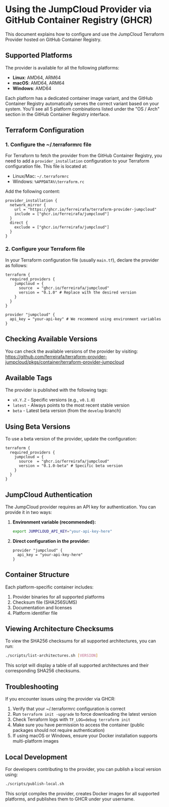 # Using the JumpCloud Provider via GitHub Container Registry (GHCR)

This document explains how to configure and use the JumpCloud Terraform Provider hosted on GitHub Container Registry.

## Supported Platforms

The provider is available for all the following platforms:

- **Linux**: AMD64, ARM64
- **macOS**: AMD64, ARM64
- **Windows**: AMD64

Each platform has a dedicated container image variant, and the GitHub Container Registry automatically serves the correct variant based on your system. You'll see all 5 platform combinations listed under the "OS / Arch" section in the GitHub Container Registry interface.

## Terraform Configuration

### 1. Configure the ~/.terraformrc file

For Terraform to fetch the provider from the GitHub Container Registry, you need to add a `provider_installation` configuration to your Terraform configuration file. This file is located at:

- Linux/Mac: `~/.terraformrc`
- Windows: `%APPDATA%\terraform.rc`

Add the following content:

```hcl
provider_installation {
  network_mirror {
    url = "https://ghcr.io/ferreirafa/terraform-provider-jumpcloud"
    include = ["ghcr.io/ferreirafa/jumpcloud"]
  }
  direct {
    exclude = ["ghcr.io/ferreirafa/jumpcloud"]
  }
}
```

### 2. Configure your Terraform file

In your Terraform configuration file (usually `main.tf`), declare the provider as follows:

```hcl
terraform {
  required_providers {
    jumpcloud = {
      source  = "ghcr.io/ferreirafa/jumpcloud"
      version = "0.1.0" # Replace with the desired version
    }
  }
}

provider "jumpcloud" {
  api_key = "your-api-key" # We recommend using environment variables
}
```

## Checking Available Versions

You can check the available versions of the provider by visiting:
https://github.com/ferreirafa/terraform-provider-jumpcloud/pkgs/container/terraform-provider-jumpcloud

## Available Tags

The provider is published with the following tags:

- `vX.Y.Z` - Specific versions (e.g., `v0.1.0`)
- `latest` - Always points to the most recent stable version
- `beta` - Latest beta version (from the `develop` branch)

## Using Beta Versions

To use a beta version of the provider, update the configuration:

```hcl
terraform {
  required_providers {
    jumpcloud = {
      source  = "ghcr.io/ferreirafa/jumpcloud"
      version = "0.1.0-beta" # Specific beta version
    }
  }
}
```

## JumpCloud Authentication

The JumpCloud provider requires an API key for authentication. You can provide it in two ways:

1. **Environment variable (recommended):**
   ```bash
   export JUMPCLOUD_API_KEY="your-api-key-here"
   ```

2. **Direct configuration in the provider:**
   ```hcl
   provider "jumpcloud" {
     api_key = "your-api-key-here"
   }
   ```

## Container Structure

Each platform-specific container includes:

1. Provider binaries for all supported platforms
2. Checksum file (SHA256SUMS)
3. Documentation and licenses
4. Platform identifier file

## Viewing Architecture Checksums

To view the SHA256 checksums for all supported architectures, you can run:

```bash
./scripts/list-architectures.sh [VERSION]
```

This script will display a table of all supported architectures and their corresponding SHA256 checksums.

## Troubleshooting

If you encounter issues using the provider via GHCR:

1. Verify that your ~/.terraformrc configuration is correct
2. Run `terraform init -upgrade` to force downloading the latest version
3. Check Terraform logs with `TF_LOG=debug terraform init`
4. Make sure you have permission to access the container (public packages should not require authentication)
5. If using macOS or Windows, ensure your Docker installation supports multi-platform images

## Local Development

For developers contributing to the provider, you can publish a local version using:

```bash
./scripts/publish-local.sh
```

This script compiles the provider, creates Docker images for all supported platforms, and publishes them to GHCR under your username. 